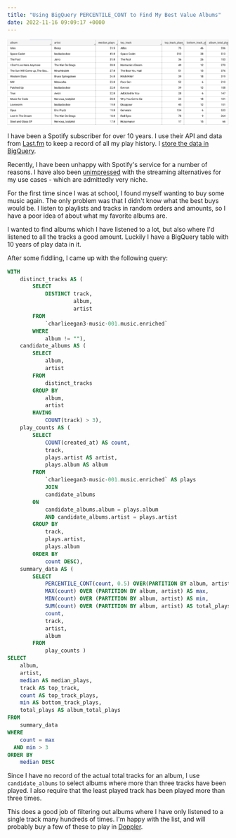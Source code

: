 ```yaml
---
title: "Using BigQuery PERCENTILE_CONT to Find My Best Value Albums"
date: 2022-11-16 09:09:17 +0000
---
```


![results from the BigQuery](./results.png)

I have been a Spotify subscriber for over 10 years. I use their API and data from
[Last.fm](https://www.last.fm/user/charlieegan3) to keep a record of all my play
history.
I [store the data in BigQuery](/posts/2018-11-20-how-i-learned-to-stop-worrying-and-build-my-own-lastfm/).

Recently, I have been unhappy with Spotify's service for a number of reasons. I have also
been [unimpressed](https://stackoverflow.com/questions/73062405/are-tracks-played-on-apple-watch-logged-to-apple-musics-recently-played-resourc)
with the streaming alternatives for my use cases - which are admittedly very niche.

For the first time since I was at school, I found myself wanting to buy some music again. 
The only problem was that I didn't know what the best buys would be. I listen to playlists
and tracks in random orders and amounts, so I have a poor idea of about what my favorite
albums are.

I wanted to find albums which I have listened to a lot, but also where I'd listened to all
the tracks a good amount. Luckily I have a BigQuery table with 10 years of
play data in it.

After some fiddling, I came up with the following query:


```sql
WITH
    distinct_tracks AS (
        SELECT
            DISTINCT track,
                     album,
                     artist
        FROM
            `charlieegan3-music-001.music.enriched`
        WHERE
            album != ""),
    candidate_albums AS (
        SELECT
            album,
            artist
        FROM
            distinct_tracks
        GROUP BY
            album,
            artist
        HAVING
            COUNT(track) > 3),
    play_counts AS (
        SELECT
            COUNT(created_at) AS count,
            track,
            plays.artist AS artist,
            plays.album AS album
        FROM
            `charlieegan3-music-001.music.enriched` AS plays
            JOIN
            candidate_albums
        ON
            candidate_albums.album = plays.album
            AND candidate_albums.artist = plays.artist
        GROUP BY
            track,
            plays.artist,
            plays.album
        ORDER BY
            count DESC),
    summary_data AS (
        SELECT
            PERCENTILE_CONT(count, 0.5) OVER(PARTITION BY album, artist) AS median,
            MAX(count) OVER (PARTITION BY album, artist) AS max,
            MIN(count) OVER (PARTITION BY album, artist) AS min,
            SUM(count) OVER (PARTITION BY album, artist) AS total_plays,
            count,
            track,
            artist,
            album
        FROM
            play_counts )
SELECT
    album,
    artist,
    median AS median_plays,
    track AS top_track,
    count AS top_track_plays,
    min AS bottom_track_plays,
    total_plays AS album_total_plays
FROM
    summary_data
WHERE
    count = max
  AND min > 3
ORDER BY
    median DESC

```

Since I have no record of the actual total tracks for an album, I use `candidate_albums`
to select albums where more than three tracks have been played. I also require that the
least played track has been played more than three times.

This does a good job of filtering out albums where I have only listened to a single track
many hundreds of times. I'm happy with the list, and will probably buy a few of these to
play in [Doppler](https://brushedtype.co/doppler/).
